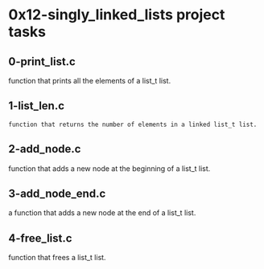 # 0x12-singly_linked_lists project tasks

## 0-print_list.c
   function that prints all the elements of a list_t list.

## 1-list_len.c
    function that returns the number of elements in a linked list_t list.

## 2-add_node.c
   function that adds a new node at the beginning of a list_t list.

## 3-add_node_end.c
  a function that adds a new node at the end of a list_t list.

## 4-free_list.c
   function that frees a list_t list.